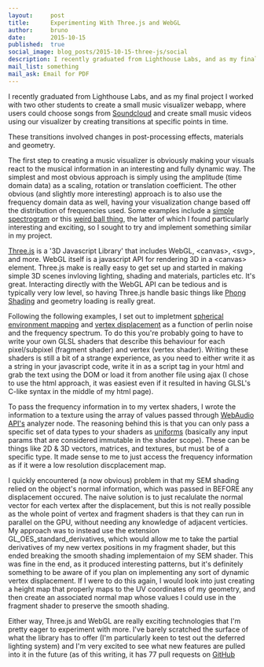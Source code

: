 ```yaml
---
layout:     post
title:      Experimenting With Three.js and WebGL
author:     bruno
date:       2015-10-15
published:  true
social_image: blog_posts/2015-10-15-three-js/social
description: I recently graduated from Lighthouse Labs, and as my final project I worked with two other students to create a small music visualizer webapp, where users could choose songs from Soundcloud and create small music videos using our visualizer by creating transitions at specific points in time.
mail_list: something
mail_ask: Email for PDF
---
```


I recently graduated from Lighthouse Labs, and as my final project I worked with two other students to create a small music visualizer webapp,
where users could choose songs from [Soundcloud](https://soundcloud.com/) and create small music videos using our visualizer
by creating transitions at specific points in time.

<!--more-->

These transitions involved changes in post-processing effects, materials and geometry.

The first step to creating a music visualizer is obviously making your visuals react to the musical information in an
interesting and fully dynamic way. The simplest and most obvious approach is simply using the amplitude (time domain data) as a scaling,
rotation or translation coefficient.
The other obvious (and slightly more interesting) approach is to also use the frequency domain data as well,
having your visualization change based off the distribution of frequencies used. Some examples
include a [simple spectrogram](https://www.shadertoy.com/view/Xds3Rr) or this [weird ball thing](https://www.shadertoy.com/view/Xtl3W2),
the latter of which I found particularly interesting and exciting, so I sought to try and implement something similar in my project.

[Three.js](http://threejs.org/) is a '3D Javascript Library' that includes WebGL, \<canvas\>, \<svg\>, and more.
WebGL itself is a javascript API for rendering 3D in a \<canvas\> element. Three.js make is really easy to get set up and
started in making simple 3D scenes invloving lighting, shading and materials, particles etc. It's great. Interacting directly with the
WebGL API can be tedious and is typically very low level,
so having Three.js handle basic things like [Phong Shading](https://en.wikipedia.org/wiki/Phong_shading) and geometry loading is really great.

Following the following examples, I set out to impletment [spherical environment mapping](http://www.clicktorelease.com/blog/creating-spherical-environment-mapping-shader)
and [vertex displacement](http://www.clicktorelease.com/blog/vertex-displacement-noise-3d-webgl-glsl-three-js) as a function of perlin noise and the frequency spectrum.
To do this you're probably going to have to write your own GLSL shaders that describe this behaviour for each pixel/subpixel (fragment shader) and vertex (vertex shader).
Writing these shaders is still a bit of a strange experience, as you need to either write it as a string in your javascript code,
write it in as a script tag in your html and grab the text using the DOM or load it from another file using ajax (I chose to use the
html approach, it was easiest even if it resulted in having GLSL's C-like syntax in the middle of my html page).

To pass the frequency information in to my vertex shaders, I wrote the information to a texture using the array of values passed through
[WebAudio API's](https://developer.mozilla.org/en-US/docs/Web/API/Web_Audio_API) analyzer node.
The reasoning behind this is that you can only pass a specific set of data types to your shaders as
[uniforms](https://www.opengl.org/wiki/Uniform_(GLSL)) (basically any input params that are considered immutable in the shader scope).
These can be things like 2D & 3D vectors, matrices, and textures, but must be of a specific type. It made sense to me to just access the
frequency information as if it were a low resolution discplacement map.

I quickly encountered (a now obvious) problem in that my SEM shading relied on the object's normal information,
which was passed in BEFORE any displacement occured. The naive solution is to just recalulate the normal vector for each vertex after the
displacement, but this is not really possible as the whole point of vertex and fragment shaders is that they can run in parallel on the GPU,
without needing any knowledge of adjacent verticies. My approach was to instead use the extension GL_OES_standard_derivatives, which would allow me to take the partial derivatives of
my new vertex positions in my fragment shader, but this ended breaking the smooth shading implementaion of my SEM shader.
This was fine in the end, as it produced interesting patterns, but it's definitely something to be aware of if you plan on implementing any sort of
dynamic vertex displacement. If I were to do this again, I would look into just creating a height map that properly maps to the UV coordinates of my geometry,
and then create an associated normal map whose values I could use in the fragment shader to preserve the smooth shading.

Either way, Three.js and WebGL are really exciting technologies that I'm pretty eager to experiment with more.
I've barely scratched the surface of what the library has to offer (I'm particularly keen to test out the deferred lighting system)
and I'm very excited to see what new features are pulled into it in the future (as of this writing, it has 77 pull requests on
[GitHub](https://github.com/mrdoob/three.js/pulls?q=is%3Aopen+is%3Apr)


